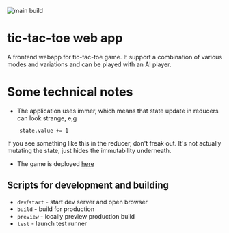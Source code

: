 ![main build](https://github.com/dbajpeyi/tic-tac-toe/actions/workflows/firebase-hosting-merge.yml/badge.svg)

# tic-tac-toe web app

A frontend webapp for tic-tac-toe game. It support a combination of various modes and variations and can be played with an AI player.

# Some technical notes

- The application uses immer, which means that state update in reducers can look strange, e,g

```
    state.value += 1
```

If you see something like this in the reducer, don't freak out. It's not actually mutating the state, just hides the immutability underneath.

- The game is deployed [here](https://tic-tac-toe-5da1e.web.app/)

## Scripts for development and building

- `dev`/`start` - start dev server and open browser
- `build` - build for production
- `preview` - locally preview production build
- `test` - launch test runner
